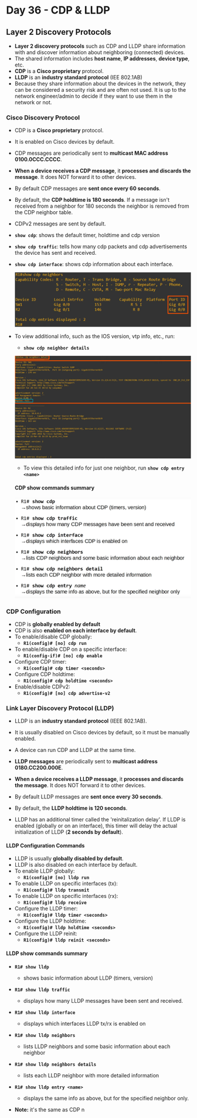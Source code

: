 # Day 36 - CDP & LLDP

## Layer 2 Discovery Protocols

- **Layer 2 discovery protocols** such as CDP and LLDP share information with and discover information about neighboring (connected) devices.
- The shared information includes **host name**, **IP addresses**, **device type**, etc.
- **CDP** is a **Cisco proprietary** protocol.
- **LLDP** is an **industry standard protocol** (IEE 802.1AB)
- Because they share information about the devices in the network, they can be considered a security risk and are often not used. It is up to the network engineer/admin to decide if they want to use them in the network or not.

### Cisco Discovery Protocol

- CDP is a **Cisco proprietary** protocol.
- It is enabled on Cisco devices by default.
- CDP messages are periodically sent to **multicast MAC address 0100.0CCC.CCCC**.
- **When a device receives a CDP message**, it **processes and discards the message**. It does NOT forward it to other devices.
- By default CDP messages are **sent once every 60 seconds**.
- By default, the **CDP holdtime is 180 seconds**. If a message isn't received from a neighbor for 180 seconds the neighbor is removed from the CDP neighbor table.
- CDPv2 messages are sent by default.

- **`show cdp`**: shows the default timer, holdtime and cdp version
- **`show cdp traffic`**: tells how many cdp packets and cdp advertisements the device has sent and received.
- **`show cdp interface`**: shows cdp information about each interface. 

    ![show-cdp-neigh](assets/day36/show-cdp-neigh.png)

- To view additional info, such as the IOS version, vtp info, etc., run:
    - **`show cdp neighbor details`**

    ![show-cdp-entry](assets/day36/show-cdp-entry.png)

    - To view this detailed info for just one neighbor, run **`show cdp entry <name>`**


    #### CDP show commands summary

    ![command summary](assets/day36/cdp-commands.png)

### CDP Configuration

- CDP is **globally enabled by default**
- CDP is also **enabled on each interface by default**.
- To enable/disable CDP globally:
    - **`R1(config)# [no] cdp run`**
- To enable/disable CDP on a specific interface:
    - **`R1(config-if)# [no] cdp enable`**
- Configure CDP timer:
    - **`R1(config)# cdp timer <seconds>`**
- Configure CDP holdtime:
    - **`R1(config)# cdp holdtime <seconds>`**
- Enable/disable CDPv2:
    - **`R1(config)# [no] cdp advertise-v2`**


### Link Layer Discovery Protocol (LLDP)

- LLDP is an **industry standard protocol** (IEEE 802.1AB).
- It is usually disabled on Cisco devices by default, so it must be manually enabled.
- A device can run CDP and LLDP at the same time.
- **LLDP messages** are periodically sent to **multicast address 0180.CC200.000E**.

- **When a device receives a LLDP message**, it **processes and discards the message**. It does NOT forward it to other devices.
- By default LLDP messages are **sent once every 30 seconds**.
- By default, the **LLDP holdtime is 120 seconds**. 
- LLDP has an additional timer called the 'reinitalization delay'. If LLDP is enabled (globally or on an interface), this timer will delay the actual initialization of LLDP (**2 seconds by default**).

#### LLDP Configuration Commands

- LLDP is usually **globally disabled by default**.
- LLDP is also disabled on each interface by default.
- To enable LLDP globally:
    - **`R1(config)# [no] lldp run`**
- To enable LLDP on specific interfaces (tx):
    - **`R1(config)# lldp transmit`**
- To enable LLDP on specific interfaces (rx):
    - **`R1(config)# lldp receive`**
- Configure the LLDP timer:
    - **`R1(config)# lldp timer <seconds>`**
- Configure the LLDP holdtime:
    - **`R1(config)# lldp holdtime <seconds>`**
- Configure the LLDP reinit:
    - **`R1(config)# lldp reinit <seconds>`**

#### LLDP show commands summary

- **`R1# show lldp`**
    - shows basic information about LLDP (timers, version)
- **`R1# show lldp traffic`**
    - displays how many LLDP messages have been sent and received.
- **`R1# show lldp interface`**
    - displays which interfaces LLDP tx/rx is enabled on
- **`R1# show lldp neighbors`**
    - lists LLDP neighbors and some basic information about each neighbor
- **`R1# show lldp neighbors details`**
    - lists each LLDP neighbor with more detailed information
- **`R1# show lldp entry <name>`**
    - displays the same info as above, but for the specified neighbor only.

- **Note:** it's the same as CDP n